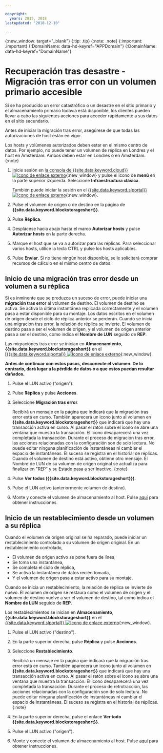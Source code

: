 ```yaml
---

copyright:
  years: 2015, 2018
lastupdated: "2018-12-10"

---
```

{:new_window: target="_blank"}
{:tip: .tip}
{:note: .note}
{:important: .important}
{:DomainName: data-hd-keyref="APPDomain"}
{:DomainName: data-hd-keyref="DomainName"}

# Recuperación tras desastre - Migración tras error con un volumen primario accesible

Si se ha producido un error catastrófico o un desastre en el sitio primario y el almacenamiento primario todavía está disponible, los clientes pueden llevar a cabo las siguientes acciones para acceder rápidamente a sus datos en el sitio secundario.

Antes de iniciar la migración tras error, asegúrese de que todas las autorizaciones de host están en vigor.

Los hosts y volúmenes autorizados deben estar en el mismo centro de datos. Por ejemplo, no puede tener un volumen de réplica en Londres y el host en Ámsterdam. Ambos deben estar en Londres o en Ámsterdam.
{:note}

1. Inicie sesión en [la consola de {{site.data.keyword.cloud}} ![Icono de enlace externo](../../icons/launch-glyph.svg "Icono de enlace externo")](https://{DomainName}/catalog/){:new_window} y pulse el icono de **menú** en la parte superior izquierda. Seleccione **Infraestructura clásica**.


   También puede iniciar la sesión en el [{{site.data.keyword.slportal}} ![Icono de enlace externo](../../icons/launch-glyph.svg "Icono de enlace externo")](https://control.softlayer.com/){:new_window}.
2. Pulse el volumen de origen o de destino en la página de **{{site.data.keyword.blockstorageshort}}**.
3. Pulse **Réplica**.
4. Desplácese hacia abajo hasta el marco **Autorizar hosts** y pulse **Autorizar hosts** en la parte derecha.
5. Marque el host que se va a autorizar para las réplicas. Para seleccionar varios hosts, utilice la tecla CTRL y pulse los hosts aplicables.
6. Pulse **Enviar**. Si no tiene ningún host disponible, se le solicitará comprar recursos de cálculo en el mismo centro de datos.


## Inicio de una migración tras error desde un volumen a su réplica

Si es inminente que se produzca un suceso de error, puede iniciar una **migración tras error** al volumen de destino. El volumen de destino se activa. Se activa la última instantánea replicada correctamente y el volumen pasa a estar disponible para su montaje. Los datos escritos en el volumen de origen desde el ciclo de réplica anterior se perderán. Cuando se inicia una migración tras error, la relación de réplica se invierte. El volumen de destino pasa a ser el volumen de origen, y el volumen de origen anterior pasa a ser el destino, como indica el **Nombre de LUN** seguido de **REP**.

Las migraciones tras error se inician en **Almacenamiento**, **{{site.data.keyword.blockstorageshort}}** en el [[{{site.data.keyword.slportal}} ![Icono de enlace externo](../../icons/launch-glyph.svg "Icono de enlace externo")](https://control.softlayer.com/){:new_window}.

**Antes de continuar con estos pasos, desconecte el volumen. De lo contrario, dará lugar a la pérdida de datos o a que estos puedan resultar dañados.**

1. Pulse el LUN activo (“origen”).
2. Pulse **Réplica** y pulse **Acciones**.
3. Seleccione **Migración tras error**.

   Recibirá un mensaje en la página que indicará que la migración tras error está en curso. También aparecerá un icono junto al volumen en **{{site.data.keyword.blockstorageshort}}** que indicará que hay una transacción activa en curso. Al pasar el ratón sobre el icono se abre una ventana que muestra la transacción. El icono desaparecerá una vez completada la transacción. Durante el proceso de migración tras error, las acciones relacionadas con la configuración son de solo lectura. No puede editar ninguna planificación de instantáneas ni cambiar el espacio de instantáneas. El suceso se registra en el historial de réplicas.<br/> Cuando el volumen de destino está activo, obtiene otro mensaje. El Nombre de LUN de su volumen de origen original se actualiza para finalizar en "REP" y su Estado pasa a ser Inactivo.
   {:note}
4. Pulse **Ver todos ({{site.data.keyword.blockstorageshort}})**.
5. Pulse el LUN activo (anteriormente volumen de destino).
6. Monte y conecte el volumen de almacenamiento al host. Pulse [aquí](provisioning-block_storage.html) para obtener instrucciones.


## Inicio de un restablecimiento desde un volumen a su réplica

Cuando el volumen de origen original se ha reparado, puede iniciar un restablecimiento controlado a su volumen de origen original. En un restablecimiento controlado,

- El volumen de origen activo se pone fuera de línea,
- Se toma una instantánea,
- Se completa el ciclo de réplica,
- Se activa la instantánea de datos recién tomada,
- Y el volumen de origen pasa a estar activo para su montaje.

Cuando se inicia un restablecimiento, la relación de réplica se invierte de nuevo. El volumen de origen se restaura como el volumen de origen y el volumen de destino vuelve a ser el volumen de destino, tal como indica el **Nombre de LUN** seguido de **REP**.

Los restablecimientos se inician en **Almacenamiento**, **{{site.data.keyword.blockstorageshort}}** en el [{{site.data.keyword.slportal}} ![Icono de enlace externo](../../icons/launch-glyph.svg "Icono de enlace externo")](https://control.softlayer.com/){:new_window}.

1. Pulse el LUN activo ("destino").
2. En la parte superior derecha, pulse **Réplica** y pulse **Acciones**.
3. Seleccione **Restablecimiento**.

   Recibirá un mensaje en la página que indicará que la migración tras error está en curso. También aparecerá un icono junto al volumen en **{{site.data.keyword.blockstorageshort}}** que indicará que hay una transacción activa en curso. Al pasar el ratón sobre el icono se abre una ventana que muestra la transacción. El icono desaparecerá una vez completada la transacción. Durante el proceso de retrotracción, las acciones relacionadas con la configuración son de solo lectura. No puede editar ninguna planificación de instantáneas ni cambiar el espacio de instantáneas. El suceso se registra en el historial de réplicas.
   {:note}
4. En la parte superior derecha, pulse el enlace **Ver todo {{site.data.keyword.blockstorageshort}}**.
5. Pulse el LUN activo ("origen").
6. Monte y conecte el volumen de almacenamiento al host. Pulse [aquí](provisioning-block_storage.html) para obtener instrucciones.
